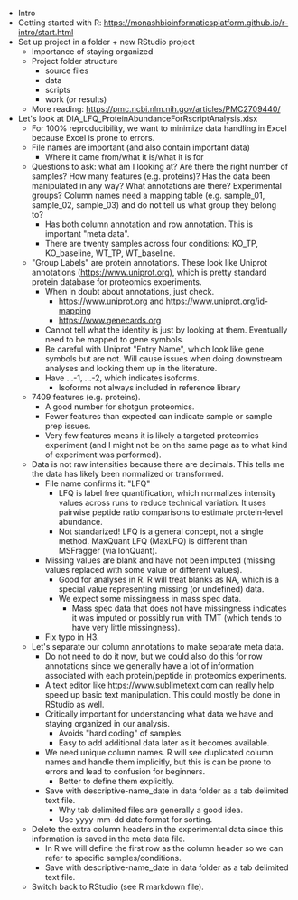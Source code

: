 - Intro
- Getting started with R: https://monashbioinformaticsplatform.github.io/r-intro/start.html
- Set up project in a folder + new RStudio project
	- Importance of staying organized
	- Project folder structure
		- source files
		- data
		- scripts
		- work (or results)
	- More reading: https://pmc.ncbi.nlm.nih.gov/articles/PMC2709440/
- Let's look at DIA_LFQ_ProteinAbundanceForRscriptAnalysis.xlsx
	- For 100% reproducibility, we want to minimize data handling in Excel because Excel is prone to errors.
	- File names are important (and also contain important data)
		- Where it came from/what it is/what it is for
	- Questions to ask: what am I looking at? Are there the right number of samples? How many features (e.g. proteins)? Has the data been manipulated in any way? What annotations are there? Experimental groups? Column names need a mapping table (e.g.  sample_01, sample_02, sample_03) and do not tell us what group they belong to?
		- Has both column annotation and row annotation. This is important "meta data".
		- There are twenty samples across four conditions: KO_TP, KO_baseline, WT_TP, WT_baseline.
	- "Group Labels" are protein annotations. These look like Uniprot annotations (https://www.uniprot.org), which is pretty standard protein database for proteomics experiments. 
		- When in doubt about annotations, just check.
			- https://www.uniprot.org and https://www.uniprot.org/id-mapping
			- https://www.genecards.org
		- Cannot tell what the identity is just by looking at them. Eventually need to be mapped to gene symbols.
		- Be careful with Uniprot "Entry Name", which look like gene symbols but are not. Will cause issues when doing downstream analyses and looking them up in the literature.
		- Have ...-1, ...-2, which indicates isoforms.
			- Isoforms not always included in reference library
	- 7409 features (e.g. proteins).
		- A good number for shotgun proteomics.
		- Fewer features than expected can indicate sample or sample prep issues.
		- Very few features means it is likely a targeted proteomics experiment (and I might not be on the same page as to what kind of experiment was performed).
	- Data is not raw intensities because there are decimals. This tells me the data has likely been normalized or transformed.
		- File name confirms it: "LFQ"
			- LFQ is label free quantification, which normalizes intensity values across runs to reduce technical variation. It uses pairwise peptide ratio comparisons to estimate protein-level abundance.
			- Not standarized! LFQ is a general concept, not a single method. MaxQuant LFQ (MaxLFQ) is different than MSFragger (via IonQuant).
		- Missing values are blank and have not been imputed (missing values replaced with some value or different values).
			- Good for analyses in R. R will treat blanks as NA, which is a special value representing missing (or undefined) data. 
			- We expect some missingness in mass spec data. 
				- Mass spec data that does not have missingness indicates it was imputed or possibly run with TMT (which tends to have very little missingness).
  		- Fix typo in H3.
	- Let's separate our column annotations to make separate meta data. 
		- Do not need to do it now, but we could also do this for row annotations since we generally have a lot of information associated with each protein/peptide in proteomics experiments.
		- A text editor like https://www.sublimetext.com can really help speed up basic text manipulation. This could mostly be done in RStudio as well.
		- Critically important for understanding what data we have and staying organized in our analysis.
			- Avoids "hard coding" of samples.
			- Easy to add additional data later as it becomes available.
		- We need unique column names. R will see duplicated column names and handle them implicitly, but this is can be prone to errors and lead to confusion for beginners. 
			- Better to define them explicitly.
		- Save with descriptive-name_date in data folder as a tab delimited text file. 
			- Why tab delimited files are generally a good idea.
			- Use yyyy-mm-dd date format for sorting. 
	- Delete the extra column headers in the experimental data since this information is saved in the meta data file. 
		- In R we will define the first row as the column header so we can refer to specific samples/conditions.
		- Save with descriptive-name_date in data folder as a tab delimited text file. 
	- Switch back to RStudio (see R markdown file).
